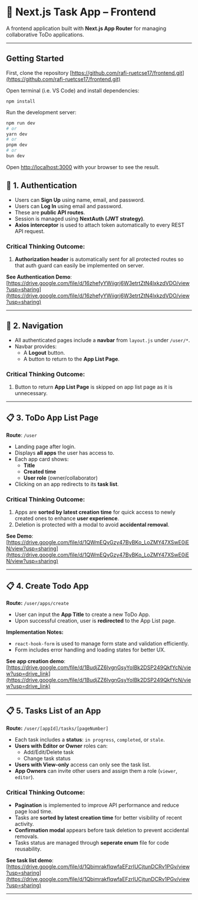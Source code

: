 # 🧩 Next.js Task App – Frontend

A frontend application built with **Next.js App Router** for managing collaborative ToDo applications.

---
## Getting Started

First, clone the repository [https://github.com/rafi-ruetcse17/frontend.git](https://github.com/rafi-ruetcse17/frontend.git)

Open terminal (i.e. VS Code) and install dependencies:
```
npm install
```

Run the development server:

```bash
npm run dev
# or
yarn dev
# or
pnpm dev
# or
bun dev
```

Open [http://localhost:3000](http://localhost:3000) with your browser to see the result.


## 🔐 1. Authentication

- Users can **Sign Up** using name, email, and password.
- Users can **Log In** using email and password.
- These are **public API routes**.
- Session is managed using **NextAuth (JWT strategy)**.
- **Axios interceptor** is used to attach token automatically to every REST API request.

### Critical Thinking Outcome:
1. **Authorization header** is automatically sent for all protected routes so that auth guard can easily be implemented on server.

**See Authentication Demo**: [https://drive.google.com/file/d/16zhefyYWiigrj6W3etrtZtN4lxkzdVDO/view?usp=sharing](https://drive.google.com/file/d/16zhefyYWiigrj6W3etrtZtN4lxkzdVDO/view?usp=sharing)

---

## 🧭 2. Navigation

- All authenticated pages include a **navbar** from `layout.js` under `/user/*`.
- Navbar provides:
  - A **Logout** button.
  - A button to return to the **App List Page**.

### Critical Thinking Outcome:
1. Button to return **App List Page** is skipped on app list page as it is unnecessary.
---

## 📋 3. ToDo App List Page  
**Route**: `/user`

- Landing page after login.
- Displays **all apps** the user has access to.
- Each app card shows:
  - **Title**
  - **Created time**
  - **User role** (owner/collaborator)
- Clicking on an app redirects to its **task list**.

### Critical Thinking Outcome:
1. Apps are **sorted by latest creation time** for quick access to newly created ones to enhance **user experience**.
2. Deletion is protected with a modal to avoid **accidental removal**.

**See Demo**: [https://drive.google.com/file/d/1QWmEQyGzy47ByBKo_LoZMY47XSwE0iEN/view?usp=sharing](https://drive.google.com/file/d/1QWmEQyGzy47ByBKo_LoZMY47XSwE0iEN/view?usp=sharing)

---

## 📋 4. Create Todo App

**Route:** `/user/apps/create`

- User can input the **App Title** to create a new ToDo App.
- Upon successful creation, user is **redirected** to the App List page.

**Implementation Notes:**

- `react-hook-form` is used to manage form state and validation efficiently.
- Form includes error handling and loading states for better UX.

**See app creation demo**: [https://drive.google.com/file/d/1BudjZZ6lvgnGsyYoIBk2DSP249QkfYcN/view?usp=drive_link](https://drive.google.com/file/d/1BudjZZ6lvgnGsyYoIBk2DSP249QkfYcN/view?usp=drive_link)

---

## 📋 5. Tasks List of an App

**Route:** `/user/[appId]/tasks/[pageNumber]`

- Each task includes a **status**: `in progress`, `completed`, or `stale`.
- **Users with Editor or Owner** roles can:
  - Add/Edit/Delete task
  - Change task status
- **Users with View-only** access can only see the task list.
- **App Owners** can invite other users and assign them a role (`viewer`, `editor`).

### Critical Thinking Outcome:

- **Pagination** is implemented to improve API performance and reduce page load time.
- Tasks are **sorted by latest creation time** for better visibility of recent activity.
- **Confirmation modal** appears before task deletion to prevent accidental removals.
- Tasks status are managed through **seperate enum** file for code reusability.

**See task list demo**: [https://drive.google.com/file/d/1QbimrakflqwfaEFzrIUCjtunDCRv1PGv/view?usp=sharing](https://drive.google.com/file/d/1QbimrakflqwfaEFzrIUCjtunDCRv1PGv/view?usp=sharing)

---